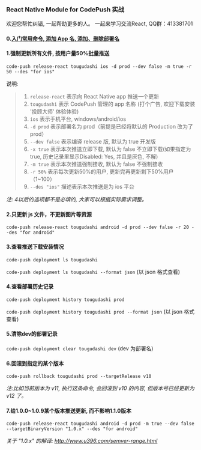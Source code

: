 ### React Native Module for CodePush 实战

欢迎您帮忙纠错, 一起帮助更多的人。 一起来学习交流React, QQ群：413381701

#### 0.[入门常用命令, 添加 App 名, 添加、删除部署名](https://github.com/Kennytian/learning-react-native/blob/master/components/code-push-basic.md#code-push-的常用命令)

#### 1.强制更新所有文件, 按用户量50%批量推送
`code-push release-react tougudashi ios -d prod --dev false -m true -r 50 --des "for ios"`

说明:
>1. `release-react` 表示向 React Native app 推送一个更新
>2. `tougudashi` 表示 CodePush 管理的 app 名称 (打个广告, 欢迎下载安装 '投顾大师' 体验体验)
>3. `ios` 表示手机平台, windows/android/ios
>4. `-d prod` 表示部署名为 prod（前提是已经将默认的 Production 改为了 prod）
>5. `--dev false` 表示编译 release 版, 默认为 true 开发版
>6. `-x true` 表示本次推送立即下载, 默认为 false 不立即下载(如果指定为 true, 历史记录里显示Disabled: Yes, 并且是灰色, 不解)
>7. `-m true` 表示本次推送强制接收, 默认为 false 不强制接收
>8. `-r 50%` 表示每次更新50%的用户, 更新完再更新剩下50%用户（1~100）
>9. `--des "ios"` 描述表示本次推送是为 ios 平台

_注: 4以后的选项都不是必填的, 大家可以根据实际需求调整。_


#### 2.只更新 js 文件，不更新图片等资源
`code-push release-react tougudashi android -d prod --dev false -r 20 --des "for android"`

#### 3.查看推送下载安装情况
`code-push deployment ls tougudashi`

`code-push deployment ls tougudashi --format json` (以 json 格式查看)

#### 4.查看部署历史记录
`code-push deployment history tougudashi prod`

`code-push deployment history tougudashi prod --format json` (以 json 格式查看)

#### 5.清除dev的部署记录
`code-push deployment clear tougudashi dev` (dev 为部署名)

#### 6.回滚到指定的某个版本
`code-push rollback tougudashi prod --targetRelease v10`

_注:比如当前版本为 v11, 执行这条命令, 会回滚到 v10 的内容, 但版本号已经更新为 v12 了。_

#### 7.给1.0.0~1.0.9某个版本推送更新, 而不影响1.1.0版本
`code-push release-react tougudashi android -d prod -m true --dev false --targetBinaryVersion "1.0.x" --des "for android"`

_关于 "1.0.x" 的解译: http://www.u396.com/semver-range.html_